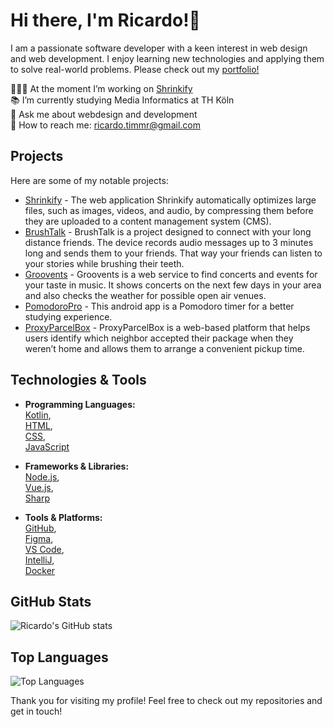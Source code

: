 # Hi there, I'm Ricardo!🌟 
I am a passionate software developer with a keen interest in web design and web development. I enjoy learning new technologies and applying them to solve real-world problems.
Please check out my [portfolio!](https://ricardotimmr.github.io/portfolio-page/)

👨🏽‍💻 At the moment I’m working on [Shrinkify](https://github.com/ricardotimmr/entwicklungsprojekt-shrinkify)<br>
📚 I’m currently studying Media Informatics at TH Köln<br>
💬 Ask me about webdesign and development<br>
📮 How to reach me: ricardo.timmr@gmail.com<br>

## Projects
Here are some of my notable projects:

- [Shrinkify](https://github.com/ricardotimmr/entwicklungsprojekt-shrinkify) - The web application Shrinkify automatically optimizes large files, such as images, videos, and audio, by compressing them before they are uploaded to a content management system (CMS).
- [BrushTalk](https://github.com/ricardotimmr/iot-brushtalkdevice) - BrushTalk is a project designed to connect with your long distance friends. The device records audio messages up to 3 minutes long and sends them to your friends. That way your friends can listen to your stories while brushing their teeth.
- [Groovents](https://github.com/ricardotimmr/timm_henrichsmeyer_zink_GDW_WS2324) - Groovents is a web service to find concerts and events for your taste in music. It shows concerts on the next few days in your area and also checks the weather for possible open air venues.
- [PomodoroPro](https://github.com/ricardotimmr/PomodoPro-Team22) - This android app is a Pomodoro timer for a better studying experience.
- [ProxyParcelBox](https://github.com/ricardotimmr/proxyparcelbox_ricardo_timm) - ProxyParcelBox is a web-based platform that helps users identify which neighbor accepted their package when they weren’t home and allows them to arrange a convenient pickup time.


## Technologies & Tools  

- **Programming Languages:**  
  [Kotlin](https://kotlinlang.org/docs/home.html),  
  [HTML](https://developer.mozilla.org/en-US/docs/Web/HTML),  
  [CSS](https://developer.mozilla.org/en-US/docs/Web/CSS),  
  [JavaScript](https://developer.mozilla.org/en-US/docs/Web/JavaScript)  

- **Frameworks & Libraries:**  
  [Node.js](https://img.shields.io/badge/-Node.js-339933?style=flat&logo=nodedotjs&logoColor=white),  
  [Vue.js](https://vuejs.org),  
  [Sharp](https://sharp.pixelplumbing.com/)  

- **Tools & Platforms:**  
  [GitHub](https://github.com),  
  [Figma](https://www.figma.com/de-de/),  
  [VS Code](https://code.visualstudio.com),  
  [IntelliJ](https://www.jetbrains.com/de-de/idea/),  
  [Docker](https://www.docker.com/get-started/)  

## GitHub Stats
![Ricardo's GitHub stats](https://github-readme-stats.vercel.app/api?username=ricardotimmr&show_icons=true&theme=radical)

## Top Languages
![Top Languages](https://github-readme-stats.vercel.app/api/top-langs/?username=ricardotimmr&layout=compact&theme=radical)

Thank you for visiting my profile!
Feel free to check out my repositories and get in touch!
